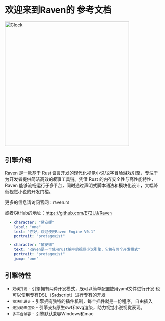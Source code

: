 # 欢迎来到Raven的 参考文档

<img
  src="https://imgs.freeimg.cn/s/68309e7895514.png"
  alt="Clock"
  width="400px">

## 引擎介绍
Raven 是一款基于 Rust 语言开发的现代化视觉小说/文字冒险游戏引擎，专注于为开发者提供简洁高效的叙事工具链。凭借 Rust 的内存安全性与高性能特性，Raven 能够流畅运行于多平台，同时通过声明式脚本语法和模块化设计，大幅降低视觉小说的开发门槛。

更多的信息请访问官网：raven.rs 

或者GitHub的地址：https://github.com/E72UJ/Raven

```yaml linenums="1"
  - character: "黛安娜"
    label: "one"
    text: "你好，欢迎使用Raven Engine V0.1"
    portrait: "protagonist"

  - character: "黛安娜"
    text: "Raven是一个使用rust编写的视觉小说引擎，它拥有两个开发模式"
    portrait: "protagonist"
    jump: "one"
```

## 引擎特性

* `双模开发` -  引擎拥有两种开发模式，既可以简单配置使用yaml文件进行开发 也可以使用专有DSL（Sadscript）进行专有的开发
* `模块化设计` - 引擎拥有独特的插件机制，每个插件就是一份程序，自由插入
* `无损动画渲染` - 引擎支持原生swf和svg渲染，助力视觉小说视觉表现。
* `多平台兼容` - 引擎默认兼容Windows和mac



